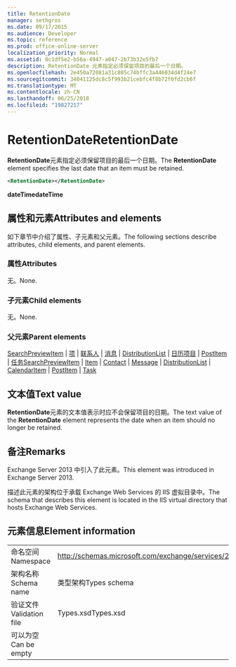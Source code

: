 ```yaml
---
title: RetentionDate
manager: sethgros
ms.date: 09/17/2015
ms.audience: Developer
ms.topic: reference
ms.prod: office-online-server
localization_priority: Normal
ms.assetid: 0c1df5e2-b56a-4947-a047-2b73b32e5fb7
description: RetentionDate 元素指定必须保留项目的最后一个日期。
ms.openlocfilehash: 2e450a72081a31c805c74bffc3a446034d4f24e7
ms.sourcegitcommit: 34041125dc8c5f993b21cebfc4f8b72f0fd2cb6f
ms.translationtype: MT
ms.contentlocale: zh-CN
ms.lasthandoff: 06/25/2018
ms.locfileid: "19827217"
---
```

# <a name="retentiondate"></a><span data-ttu-id="041ee-103">RetentionDate</span><span class="sxs-lookup"><span data-stu-id="041ee-103">RetentionDate</span></span>

<span data-ttu-id="041ee-104">**RetentionDate**元素指定必须保留项目的最后一个日期。</span><span class="sxs-lookup"><span data-stu-id="041ee-104">The **RetentionDate** element specifies the last date that an item must be retained.</span></span> 
  
```XML
<RetentionDate></RetentionDate>
```

 <span data-ttu-id="041ee-105">**dateTime**</span><span class="sxs-lookup"><span data-stu-id="041ee-105">**dateTime**</span></span>
## <a name="attributes-and-elements"></a><span data-ttu-id="041ee-106">属性和元素</span><span class="sxs-lookup"><span data-stu-id="041ee-106">Attributes and elements</span></span>

<span data-ttu-id="041ee-107">如下章节中介绍了属性、子元素和父元素。</span><span class="sxs-lookup"><span data-stu-id="041ee-107">The following sections describe attributes, child elements, and parent elements.</span></span>
  
### <a name="attributes"></a><span data-ttu-id="041ee-108">属性</span><span class="sxs-lookup"><span data-stu-id="041ee-108">Attributes</span></span>

<span data-ttu-id="041ee-109">无。</span><span class="sxs-lookup"><span data-stu-id="041ee-109">None.</span></span>
  
### <a name="child-elements"></a><span data-ttu-id="041ee-110">子元素</span><span class="sxs-lookup"><span data-stu-id="041ee-110">Child elements</span></span>

<span data-ttu-id="041ee-111">无。</span><span class="sxs-lookup"><span data-stu-id="041ee-111">None.</span></span>
  
### <a name="parent-elements"></a><span data-ttu-id="041ee-112">父元素</span><span class="sxs-lookup"><span data-stu-id="041ee-112">Parent elements</span></span>

<span data-ttu-id="041ee-113">[SearchPreviewItem](searchpreviewitem.md) | [项](item.md) | [联系人](contact.md) | [消息](message-ex15websvcsotherref.md) | [DistributionList](distributionlist.md) | [日历项目](calendaritem.md) | [PostItem](postitem.md) | [任务](task.md)</span><span class="sxs-lookup"><span data-stu-id="041ee-113">[SearchPreviewItem](searchpreviewitem.md) | [Item](item.md) | [Contact](contact.md) | [Message](message-ex15websvcsotherref.md) | [DistributionList](distributionlist.md) | [CalendarItem](calendaritem.md) | [PostItem](postitem.md) | [Task](task.md)</span></span>
  
## <a name="text-value"></a><span data-ttu-id="041ee-114">文本值</span><span class="sxs-lookup"><span data-stu-id="041ee-114">Text value</span></span>

<span data-ttu-id="041ee-115">**RetentionDate**元素的文本值表示时应不会保留项目的日期。</span><span class="sxs-lookup"><span data-stu-id="041ee-115">The text value of the **RetentionDate** element represents the date when an item should no longer be retained.</span></span> 
  
## <a name="remarks"></a><span data-ttu-id="041ee-116">备注</span><span class="sxs-lookup"><span data-stu-id="041ee-116">Remarks</span></span>

<span data-ttu-id="041ee-117">Exchange Server 2013 中引入了此元素。</span><span class="sxs-lookup"><span data-stu-id="041ee-117">This element was introduced in Exchange Server 2013.</span></span>
  
<span data-ttu-id="041ee-118">描述此元素的架构位于承载 Exchange Web Services 的 IIS 虚拟目录中。</span><span class="sxs-lookup"><span data-stu-id="041ee-118">The schema that describes this element is located in the IIS virtual directory that hosts Exchange Web Services.</span></span>
  
## <a name="element-information"></a><span data-ttu-id="041ee-119">元素信息</span><span class="sxs-lookup"><span data-stu-id="041ee-119">Element information</span></span>

|||
|:-----|:-----|
|<span data-ttu-id="041ee-120">命名空间</span><span class="sxs-lookup"><span data-stu-id="041ee-120">Namespace</span></span>  <br/> |http://schemas.microsoft.com/exchange/services/2006/types  <br/> |
|<span data-ttu-id="041ee-121">架构名称</span><span class="sxs-lookup"><span data-stu-id="041ee-121">Schema name</span></span>  <br/> |<span data-ttu-id="041ee-122">类型架构</span><span class="sxs-lookup"><span data-stu-id="041ee-122">Types schema</span></span>  <br/> |
|<span data-ttu-id="041ee-123">验证文件</span><span class="sxs-lookup"><span data-stu-id="041ee-123">Validation file</span></span>  <br/> |<span data-ttu-id="041ee-124">Types.xsd</span><span class="sxs-lookup"><span data-stu-id="041ee-124">Types.xsd</span></span>  <br/> |
|<span data-ttu-id="041ee-125">可以为空</span><span class="sxs-lookup"><span data-stu-id="041ee-125">Can be empty</span></span>  <br/> ||
   

